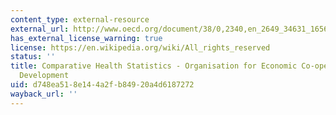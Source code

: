 ```yaml
---
content_type: external-resource
external_url: http://www.oecd.org/document/38/0,2340,en_2649_34631_16560422_1_1_1_1,00.html
has_external_license_warning: true
license: https://en.wikipedia.org/wiki/All_rights_reserved
status: ''
title: Comparative Health Statistics - Organisation for Economic Co-operation and
  Development
uid: d748ea51-8e14-4a2f-b849-20a4d6187272
wayback_url: ''
---
```


